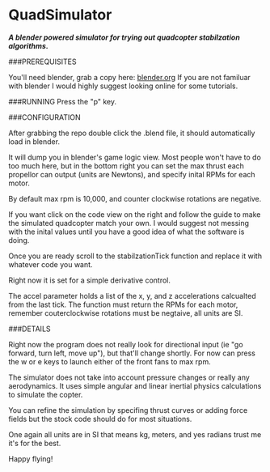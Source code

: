 QuadSimulator
=============

***A blender powered simulator for trying out quadcopter stabilzation algorithms.***


###PREREQUISITES

You'll need blender, grab a copy here: <a href="http://www.blender.org/">blender.org</a>
If you are not familuar with blender I would highly suggest looking online for some tutorials.


###RUNNING
  Press the "p" key.


###CONFIGURATION

After grabbing the repo double click the .blend file, it should automatically load in blender.

It will dump you in blender's game logic view.
Most people won't have to do too much here, but in the bottom right you can set the max thrust each propellor can output (units are Newtons), and specify inital RPMs for each motor.

By default max rpm is 10,000, and counter clockwise rotations are negative.

If you want click on the code view on the right and follow the guide to make the simulated quadcopter match your own.
I would suggest not messing with the inital values until you have a good idea of what the software is doing.

Once you are ready scroll to the stabilzationTick function and replace it with whatever code you want.

Right now it is set for a simple derivative control.

The accel parameter holds a list of the x, y, and z accelerations calcualted from the last tick.
The function must return the RPMs for each motor, remember couterclockwise rotations must be negtaive, all units are SI.




###DETAILS

Right now the program does not really look for directional input (ie "go forward, turn left, move up"), but that'll change shortly.
For now can press the w or e keys to launch either of the front fans to max rpm.

The simulator does not take into account pressure changes or really any aerodynamics. It uses simple angular and linear inertial physics calculations to simulate the copter.

You can refine the simulation by specifing thrust curves or adding force fields but the stock code should do for most situations.

One again all units are in SI that means kg, meters, and yes radians trust me it's for the best.

Happy flying!
